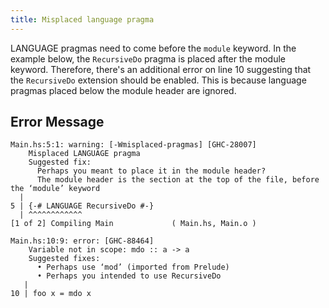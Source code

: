 ```yaml
---
title: Misplaced language pragma
---
```


LANGUAGE pragmas need to come before the `module` keyword.
In the example below, the `RecursiveDo` pragma is placed after the module keyword. Therefore, there's an additional error on line 10 suggesting that the `RecursiveDo` extension should be enabled. This is because language pragmas placed below the module header are ignored.

## Error Message
```
Main.hs:5:1: warning: [-Wmisplaced-pragmas] [GHC-28007]
    Misplaced LANGUAGE pragma
    Suggested fix:
      Perhaps you meant to place it in the module header?
      The module header is the section at the top of the file, before the ‘module’ keyword
  |
5 | {-# LANGUAGE RecursiveDo #-}
  | ^^^^^^^^^^^^
[1 of 2] Compiling Main             ( Main.hs, Main.o )

Main.hs:10:9: error: [GHC-88464]
    Variable not in scope: mdo :: a -> a
    Suggested fixes:
      • Perhaps use ‘mod’ (imported from Prelude)
      • Perhaps you intended to use RecursiveDo
   |
10 | foo x = mdo x

```
